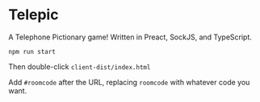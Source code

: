 Telepic
=======

A Telephone Pictionary game! Written in Preact, SockJS, and TypeScript.

```
npm run start
```

Then double-click `client-dist/index.html`

Add `#roomcode` after the URL, replacing `roomcode` with whatever code you want.
